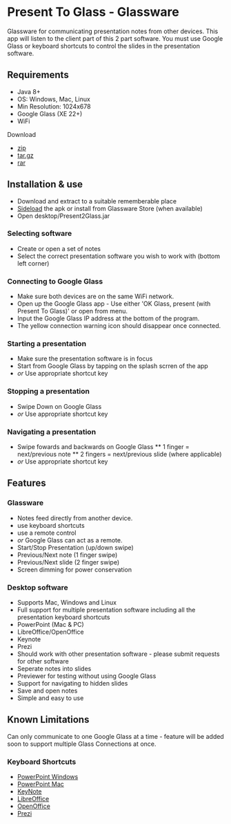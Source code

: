 # Present To Glass - Glassware

Glassware for communicating presentation notes from other devices. This app will listen to the client part of this 2 part software. You must use Google Glass or keyboard shortcuts to control the slides in the presentation software. 


## Requirements
* Java 8+
* OS: Windows, Mac, Linux 
* Min Resolution: 1024x678
* Google Glass (XE 22+)
* WiFi

Download
* [zip](http://present2.glass/download/app.zip)
* [tar.gz](http://present2.glass/download/app.tar.gz)
* [rar](http://present2.glass/download/app.rar)

## Installation & use
* Download and extract to a suitable rememberable place
* [Sideload](http://glassappz.com/ten-easy-steps-to-side-load-an-app-to-google-glass/) the apk or install from Glassware Store (when available)
* Open desktop/Present2Glass.jar

### Selecting software
* Create or open a set of notes
* Select the correct presentation software you wish to work with (bottom left corner)

### Connecting to Google Glass
* Make sure both devices are on the same WiFi network.
* Open up the Google Glass app - Use either 'OK Glass, present (with Present To Glass)' or open from menu.
* Input the Google Glass IP address at the bottom of the program. 
* The yellow connection warning icon should disappear once connected.

### Starting a presentation
* Make sure the presentation software is in focus
* Start from Google Glass by tapping on the splash scrren of the app
* _or_ Use appropriate shortcut key 

### Stopping a presentation
* Swipe Down on Google Glass
* _or_ Use appropriate shortcut key 

### Navigating a presentation
* Swipe fowards and backwards on Google Glass
** 1 finger = next/previous note
** 2 fingers = next/previous slide (where applicable)
* _or_ Use appropriate shortcut key

## Features
### Glassware
  - Notes feed directly from another device.
   - use keyboard shortcuts
   - use a remote control
  - _or_ Google Glass can act as a remote.
   -   Start/Stop Presentation (up/down swipe) 
   -   Previous/Next note (1 finger swipe)
   -   Previous/Next slide (2 finger swipe)
  - Screen dimming for power conservation

### Desktop software
 - Supports Mac, Windows and Linux
 - Full support for multiple presentation software including all the presentation keyboard shortcuts
  -  PowerPoint (Mac & PC)
  -  LibreOffice/OpenOffice
  -  Keynote
  -  Prezi
 - Should work with other presentation software - please submit requests for other software
 - Seperate notes into slides
 - Previewer for testing without using Google Glass
 - Support for navigating to hidden slides
 - Save and open notes
 - Simple and easy to use

## Known Limitations
Can only communicate to one Google Glass at a time - feature will be added soon to support multiple Glass Connections at once.

### Keyboard Shortcuts
* [PowerPoint Windows](http://office.microsoft.com/en-gb/powerpoint-help/slide-show-keyboard-shortcuts-HP005195303.aspx)
* [PowerPoint Mac](https://support.office.com/en-nz/article/PowerPoint-keyboard-shortcuts-f25f92b3-b0a8-4c60-aec8-954b72aa81ad)
* [KeyNote](http://support.apple.com/kb/PH5986)
* [LibreOffice](https://help.libreoffice.org/Impress/Shortcut_Keys_for_Impress)
* [OpenOffice](http://www.keyxl.com/aaae3c3/396/Impress-keyboard-shortcuts.htm)
* [Prezi](https://prezi.com/support/article/creating/keyboard-shortcuts/?lang=en)